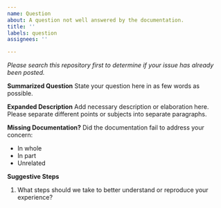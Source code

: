 ```yaml
---
name: Question
about: A question not well answered by the documentation.
title: ''
labels: question
assignees: ''

---
```


*Please search this repository first to determine if your issue has already been posted.*

**Summarized Question**
State your question here in as few words as possible.

**Expanded Description**
Add necessary description or elaboration here.  Please separate different points or subjects into separate paragraphs.

**Missing Documentation?**
Did the documentation fail to address your concern:

* In whole
* In part
* Unrelated

**Suggestive Steps**
1. What steps should we take to better understand or reproduce your experience?
